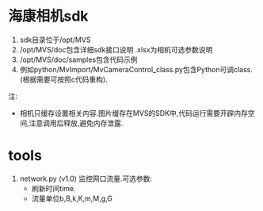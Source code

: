# 海康相机sdk

1. sdk目录位于/opt/MVS
2. /opt/MVS/doc包含详细sdk接口说明
   .xlsx为相机可选参数说明
3. /opt/MVS/doc/samples包含代码示例
4. 例如python/MvImport/MvCameraControl_class.py包含Python可调class.(根据需要可按照c代码重构).

注:
+ 相机只缓存设置相关内容.图片缓存在MVS的SDK中,代码运行需要开辟内存空间,注意调用后释放,避免内存泄露.




# tools

1. network.py (v1.0) 监控网口流量.可选参数:
   + 刷新时间time.
   + 流量单位b,B,k,K,m,M,g,G